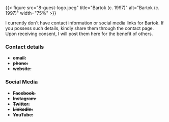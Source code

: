 #
{{< figure src="8-guest-logo.jpeg" title="Bartok (c. 1997)" alt="Bartok (c. 1997)" width="75%" >}}

I currently don't have contact information or social media links for Bartok. If you possess such details, kindly share them through the contact page. Upon receiving consent, I will post them here for the benefit of others.

### Contact details

- ~~**email:**~~
- ~~**phone:**~~
- ~~**website:**~~

### Social Media

- ~~**Facebook:**~~
- ~~**Instagram:**~~
- ~~**Twitter:**~~
- ~~**LinkedIn:**~~
- ~~**YouTube:**~~
